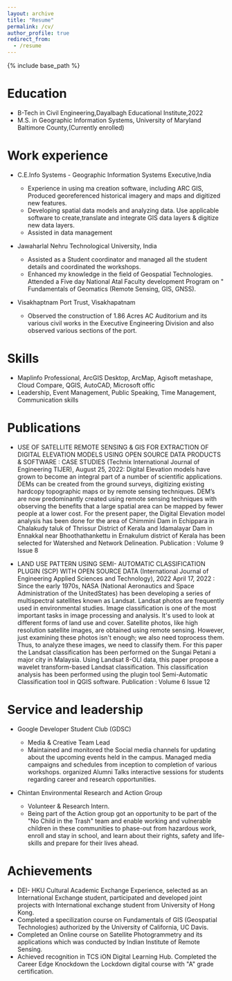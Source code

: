 ```yaml
---
layout: archive
title: "Resume"
permalink: /cv/
author_profile: true
redirect_from:
  - /resume
---
```


{% include base_path %}

Education
======
* B-Tech in Civil Engineering,Dayalbagh Educational Institute,2022
* M.S. in Geographic Information Systems, University of Maryland Baltimore County,(Currently enrolled)

Work experience
======
* C.E.Info Systems - Geographic Information Systems Executive,India
   * Experience in using ma creation software, including ARC GIS, Produced georeferenced historical imagery and maps and digitized new features.
   * Developing spatial data models and analyzing data. Use applicable software to create,translate and integrate GIS data layers & digitize new data    layers.
   * Assisted in data management 

* Jawaharlal Nehru Technological University, India
   * Assisted as a Student coordinator and managed all the student details and coordinated the workshops.
   * Enhanced my knowledge in the field of Geospatial Technologies. Attended a Five day National Atal Faculty development Program on " Fundamentals of Geomatics (Remote Sensing, GIS, GNSS).

* Visakhaptnam Port Trust, Visakhapatnam
    * Observed the construction of 1.86 Acres AC Auditorium and its various civil works in the Executive Engineering Division and also observed various sections of the port.  
  
Skills
======
* MapIinfo Professional, ArcGIS Desktop, ArcMap, Agisoft metashape, Cloud Compare, QGIS, AutoCAD, Microsoft offic
* Leadership, Event Management, Public Speaking, Time Management, Communication skills

Publications
======
 * USE OF SATELLITE REMOTE SENSING & GIS FOR EXTRACTION OF DIGITAL ELEVATION MODELS USING OPEN SOURCE DATA PRODUCTS & SOFTWARE : CASE STUDIES (Technix International Journal of Engineering TIJER), August 25, 2022:  Digital Elevation models have grown to become an integral part of a number of scientific applications. DEMs can be created from the ground surveys, digitizing existing hardcopy topographic maps or by remote sensing techniques. DEM’s are now predominantly created using remote sensing techniques with observing the benefits that a large spatial area can be mapped by fewer
people at a lower cost. For the present paper, the Digital Elevation model analysis has been done for the area of Chimmini Dam in Echippara in Chalakudy taluk of Thrissur District of Kerala and Idamalayar Dam in Ennakkal near Bhoothathankettu in Ernakulum district of Kerala has been selected for Watershed and Network Delineation. Publication : Volume 9 Issue 8

* LAND USE PATTERN USING SEMI- AUTOMATIC CLASSIFICATION PLUGIN (SCP) WITH OPEN SOURCE DATA (International Journal of Engineering Applied Sciences and Technology), 2022  April 17, 2022 : Since the early 1970s, NASA (National Aeronautics and Space Administration of the UnitedStates) has been developing a series of multispectral satellites known as Landsat. Landsat photos are frequently used in environmental studies. Image classification is one of the most important tasks in image processing and analysis. It's used to look at different forms of land use and cover. Satellite photos, like high resolution satellite images, are obtained using remote sensing. However, just examining these photos isn't enough; we also need toprocess them. Thus, to analyze these images, we need to classify them. For this paper the Landsat classification has been performed on the Sungai Petani a major city in Malaysia. Using Landsat 8-OLI data, this paper propose a wavelet transform-based Landsat classification. This classification analysis has been performed using the plugin tool Semi-Automatic Classification tool in QGIS software. Publication : Volume 6 Issue 12
  
Service and leadership
======
* Google Developer Student Club (GDSC)
   * Media & Creative Team Lead
   * Maintained and monitored the Social media channels for updating about the upcoming events held in the campus. Managed media campaigns and schedules from inception to completion of various workshops. organized Alumni Talks interactive sessions for students regarding career and research opportunities.

* Chintan Environmental Research and Action Group
   * Volunteer & Research Intern.
   * Being part of the Action group got an opportunity to be part of the "No Child in the Trash" team and enable working and vulnerable children in these communities to phase-out from hazardous work, enroll and stay in school, and learn about their rights, safety and life-skills and prepare for their lives ahead.

Achievements
======
* DEI- HKU Cultural Academic Exchange Experience, selected as an International Exchange student, participated and developed joint projects with International exchange student from University of Hong Kong.
* Completed a specilization course on Fundamentals of GIS (Geospatial Technologies) authorized by the University of California, UC Davis.
* Completed an Online course on Satellite Photogrammetry and its applications which was conducted by Indian Institute of Remote Sensing.
* Achieved recognition in TCS iON Digital Learning Hub. Completed the Career Edge Knockdown the Lockdown digital course with "A" grade certification. 
